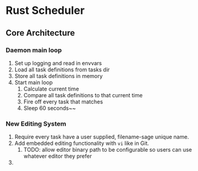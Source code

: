 # Rust Scheduler

## Core Architecture

### Daemon main loop
1. Set up logging and read in envvars
2. Load all task definitions from tasks dir
3. Store all task definitions in memory
4. Start main loop
   1. Calculate current time
   2. Compare all task definitions to that current time
   3. Fire off every task that matches
   4. Sleep 60 seconds~~

### New Editing System
1. Require every task have a user supplied, filename-sage unique name.
2. Add embedded editing functionality with `vi` like in Git.
   1. TODO: allow editor binary path to be configurable so users can use whatever editor 
   they prefer
3. 